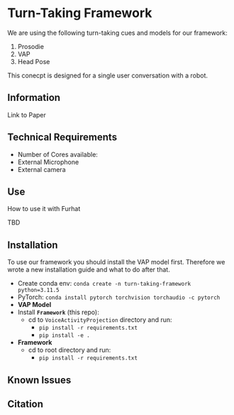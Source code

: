 # Turn-Taking Framework

We are using the following turn-taking cues and models for our framework:

1. Prosodie
2. VAP
3. Head Pose

This conecpt is designed for a single user conversation with a robot.

## Information

Link to Paper

## Technical Requirements

- Number of Cores available:
- External Microphone
- External camera


## Use

How to use it with Furhat

TBD

## Installation

To use our framework you should install the VAP model first. Therefore we wrote a new installation guide and what to do after that.

* Create conda env: `conda create -n turn-taking-framework python=3.11.5`
* PyTorch: `conda install pytorch torchvision torchaudio -c pytorch`
* **VAP Model**
* Install **`Framework`** (this repo):
  * cd to `VoiceActivityProjection` directory and run:
    * `pip install -r requirements.txt`
    * `pip install -e .`
* **Framework**
  * cd to root directory and run:
    * `pip install -r requirements.txt`

## Known Issues



## Citation

